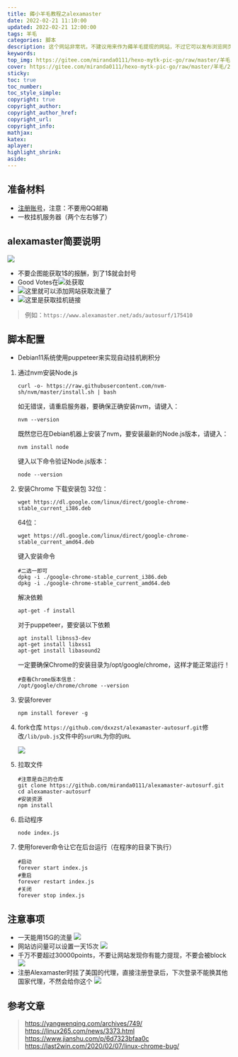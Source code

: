 ```yaml
---
title: 薅小羊毛教程之alexamaster
date: 2022-02-21 11:10:00
updated: 2022-02-21 12:00:00
tags: 羊毛
categories: 脚本
description: 这个网站非常坑，不建议用来作为薅羊毛提现的网站，不过它可以发布浏览网页的任务，从而为站点获取访问量。
keywords:
top_img: https://gitee.com/miranda0111/hexo-mytk-pic-go/raw/master/羊毛/202202211141248.png
cover: https://gitee.com/miranda0111/hexo-mytk-pic-go/raw/master/羊毛/202202211141248.png
sticky:
toc: true
toc_number: 
toc_style_simple: 
copyright: true
copyright_author:
copyright_author_href:
copyright_url:
copyright_info:
mathjax:
katex:
aplayer:
highlight_shrink:
aside:
---
```


## 准备材料

 - [注册账号](https://www.alexamaster.net/)，注意：不要用QQ邮箱
 - 一枚挂机服务器（两个左右够了）

## alexamaster简要说明
![](https://gitee.com/miranda0111/hexo-mytk-pic-go/raw/master/羊毛/202202211146271.png)
 - 不要企图能获取1\$的报酬，到了1\$就会封号
 - Good Votes在![](https://gitee.com/miranda0111/hexo-mytk-pic-go/raw/master/羊毛/202202211148002.png)处获取
 - ![](https://gitee.com/miranda0111/hexo-mytk-pic-go/raw/master/羊毛/202202211148614.png)这里就可以添加网站获取流量了
 - ![](https://gitee.com/miranda0111/hexo-mytk-pic-go/raw/master/羊毛/202202211149082.png)这里是获取挂机链接
>例如：`https://www.alexamaster.net/ads/autosurf/175410`

## 脚本配置

 - Debian11系统使用puppeteer来实现自动挂机刷积分
 1. 通过nvm安装Node.js
    ```
    curl -o- https://raw.githubusercontent.com/nvm-sh/nvm/master/install.sh | bash
    ```
    如无错误，请重启服务器，要确保正确安装nvm，请键入：
    ```
    nvm --version
    ```
    既然您已在Debian机器上安装了nvm，要安装最新的Node.js版本，请键入：
    ```
    nvm install node
    ```
    键入以下命令验证Node.js版本：
    ```
    node --version
    ```
 2. 安装Chrome
    下载安装包
    32位：
    ```
    wget https://dl.google.com/linux/direct/google-chrome-stable_current_i386.deb
    ```
    64位：
    ```
    wget https://dl.google.com/linux/direct/google-chrome-stable_current_amd64.deb
    ```
    键入安装命令
    ```
    #二选一即可
    dpkg -i ./google-chrome-stable_current_i386.deb
    dpkg -i ./google-chrome-stable_current_amd64.deb
    ```
    解决依赖
    ```
    apt-get -f install
    ```
    对于puppeteer，要安装以下依赖
    ```
    apt install libnss3-dev
    apt-get install libxss1
    apt-get install libasound2
    ```
    一定要确保Chrome的安装目录为/opt/google/chrome，这样才能正常运行！
    ```
    #查看Chrome版本信息：
    /opt/google/chrome/chrome --version
    ```
 3. 安装forever
    ```
    npm install forever -g
    ```
 4. fork仓库
    `https://github.com/dxxzst/alexamaster-autosurf.git`修改`/lib/pub.js`文件中的`surURL`为你的`URL`
    
    ![](https://gitee.com/miranda0111/hexo-mytk-pic-go/raw/master/羊毛/202202211225445.png)

 5. 拉取文件
    ```
    #注意是自己的仓库
    git clone https://github.com/miranda0111/alexamaster-autosurf.git
    cd alexamaster-autosurf
    #安装资源
    npm install
    ```
 6. 启动程序
    ```
    node index.js
    ```
 7. 使用forever命令让它在后台运行（在程序的目录下执行）
    ```
    #启动
    forever start index.js
    #重启
    forever restart index.js
    #关闭
    forever stop index.js
    ```
## 注意事项
 - 一天能用15G的流量
![](https://gitee.com/miranda0111/hexo-mytk-pic-go/raw/master/羊毛/202202211232816.png)
 - 网站访问量可以设置一天15次
![](https://gitee.com/miranda0111/hexo-mytk-pic-go/raw/master/羊毛/202202211234438.png)
 - 千万不要超过30000points，不要让网站发现你有能力提现，不要会被block
![](https://gitee.com/miranda0111/hexo-mytk-pic-go/raw/master/羊毛/202202211239239.png)
 - 注册Alexamaster时挂了美国的代理，直接注册登录后，下次登录不能换其他国家代理，不然会给你这个
![](https://gitee.com/miranda0111/hexo-mytk-pic-go/raw/master/羊毛/202202211243049.png)

## 参考文章
>https://yangwenqing.com/archives/749/
https://linux265.com/news/3373.html
https://www.jianshu.com/p/6d7323bfaa0c
https://last2win.com/2020/02/07/linux-chrome-bug/